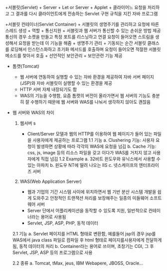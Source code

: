 +서블릿(Servlet)
	+ Server + Let or Server + Applet
	+ 클라이어느 요청을 처리하고 그 결과를 다시 클라이언트에게 전송하는 Servlet 구현 규칙을 지킨 자바 프로그램

+서블릿 컨테이너(Servlet Container)
	+ 서블릿의 생명주기를 관리하고 요청에 따른 스레드 생성
	+ 역할
		+ 통신지원
			+ 서블릿과 웹 서버가 통신할 수 있는 손쉬운 방법 제공
			통신의 경우 소켓을 만들고 특정 포트를 리스닝하고 연결 요청이 들어오면 스트림을 생성해서 요청을 받는데 이 기능을 해줌
		+ 생명주기 관리
			+ 기동되는 순간 서블릿 클래스를 로딩해서 인스턴스화하고 초기화 메서드를 호출하며 요청이 들어오면
			 적절한 서블릿 메소드를 찾아서 호출
		+ 선언적인 보안관리
			+ 보안관련 기능 제공

+ 톰캣(Tomcat)
	+ 웹 서버에 연동하여 실행할 수 있는 자바 환경을 제공하여 자바 서버 페이지(JSP)와 자바 서블릿이 실행할 수 있는 환경을 제공
	+ HTTP 서버 자체 내장되기도 함
	+ WAS의 기능을 수행함, 요즘 톰캣의 버전이 올라가면서 웹 서버의 기능도 충분히 잘 수행하기 때문에 웹 서버와 WAS를 나눠서 생각하지 않아도 괜찮음

+ 웹 서버와 WAS의 차이
	1. 웹서버 s
		+ Client/Server 모델과 웹의 HTTP를 이용하여 웹 페이지가 들어 있는 파일을 사용자에게 제공하는 프로그램
	1.1 기능
		a. Clushering 기능: 사용자 요청이 발생하면 상황에 따라 각각의 WAS에 요청을 넘김
		b. Cache 기능: css, js, image 등의 리소스 파일을 갖고 이다가 WAS를 거치지 않고 사용자에게 직접 넘김
	1.2 Example
		a. 32비트 윈도우와 유닉스에서 사용할 수 있는 아파치
		b. 윈도우 NT에 딸려 나오는 IIS
		c. 넷스케이프의 엔터프라이즈 서버

	2. WAS(Web Application Server)
		+ 웹과 기업의 기간 시스템 사이에 위치하면서 웹 기반 분산 시스템 개발을 쉽게 도와주고 안정적인 트랜잭션 처리를 보장해주는 일종의 미들웨어 소프트웨어 서버
		+ Server 단에서 어플리케이션을 동작할 수 있도록 지원, 일반적으로 컨테이너라는 용어로 사용됨
		+ Servlet, JSP, ASP, PHP, 동적 데이터

	2.1 기능
		a. Servlet 페이지를 HTML 형태로 변환함, 예를들어 jsp의 경우 jsp를 WAS에서 java class 파일로 컴파일 후 html 형태로 페이지를사용자에게 전달하게 됨, 동적 데이터의 처리
		b. Container라는 용어로 쓰이며, 초창기는 CGI, 그 후 Servlet, JSP, ASP 등의 프로그램으로 사용

	2.2 종류
	a. Tomcat, tMax, jeus, IBM Webapere, JBOSS, Oracle...